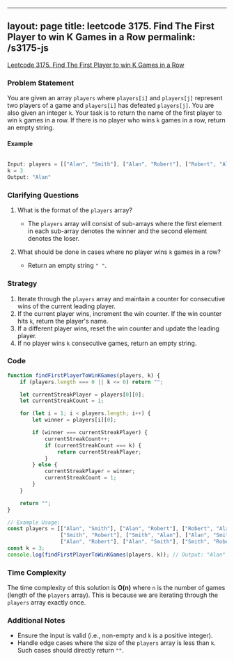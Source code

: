 
---
layout: page
title: leetcode 3175. Find The First Player to win K Games in a Row
permalink: /s3175-js
---
[Leetcode 3175. Find The First Player to win K Games in a Row](https://algoadvance.github.io/algoadvance/l3175)
### Problem Statement
You are given an array `players` where `players[i]` and `players[j]` represent two players of a game and `players[i]` has defeated `players[j]`. You are also given an integer `k`. Your task is to return the name of the first player to win `k` games in a row. If there is no player who wins `k` games in a row, return an empty string.

#### Example
```javascript

Input: players = [["Alan", "Smith"], ["Alan", "Robert"], ["Robert", "Alan"], ["Smith", "Robert"], ["Smith", "Alan"], ["Alan", "Smith"], ["Alan", "Robert"], ["Alan", "Smith"], ["Smith", "Robert"]]
k = 3
Output: "Alan"
```

### Clarifying Questions
1. What is the format of the `players` array?
   - The `players` array will consist of sub-arrays where the first element in each sub-array denotes the winner and the second element denotes the loser.

2. What should be done in cases where no player wins `k` games in a row?
   - Return an empty string `" "`.

### Strategy
1. Iterate through the `players` array and maintain a counter for consecutive wins of the current leading player.
2. If the current player wins, increment the win counter. If the win counter hits `k`, return the player's name.
3. If a different player wins, reset the win counter and update the leading player.
4. If no player wins `k` consecutive games, return an empty string.

### Code
```javascript
function findFirstPlayerToWinKGames(players, k) {
    if (players.length === 0 || k <= 0) return "";

    let currentStreakPlayer = players[0][0];
    let currentStreakCount = 1;

    for (let i = 1; i < players.length; i++) {
        let winner = players[i][0];

        if (winner === currentStreakPlayer) {
            currentStreakCount++;
            if (currentStreakCount === k) {
                return currentStreakPlayer;
            }
        } else {
            currentStreakPlayer = winner;
            currentStreakCount = 1;
        }
    }

    return "";
}

// Example Usage:
const players = [["Alan", "Smith"], ["Alan", "Robert"], ["Robert", "Alan"], 
                 ["Smith", "Robert"], ["Smith", "Alan"], ["Alan", "Smith"], 
                 ["Alan", "Robert"], ["Alan", "Smith"], ["Smith", "Robert"]];
const k = 3;
console.log(findFirstPlayerToWinKGames(players, k)); // Output: "Alan"
```

### Time Complexity
The time complexity of this solution is **O(n)** where `n` is the number of games (length of the `players` array). This is because we are iterating through the `players` array exactly once.

### Additional Notes
- Ensure the input is valid (i.e., non-empty and `k` is a positive integer).
- Handle edge cases where the size of the `players` array is less than `k`. Such cases should directly return `""`.

